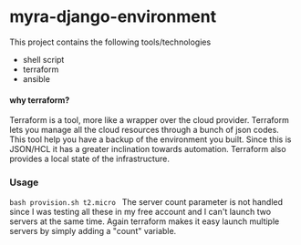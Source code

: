 # myra-django-environment



This project contains the following tools/technologies
  - shell script
  - terraform
  - ansible

#### why terraform?

  Terraform is a tool, more like a wrapper over the cloud provider. Terraform lets you manage all the cloud resources through a bunch of json codes. This tool help you have a backup of the environment you built. Since this is JSON/HCL it has a greater inclination towards automation. Terraform also provides a local state of the infrastructure. 
  
### Usage
``
bash provision.sh t2.micro 
``
The server count parameter is not handled since I was testing all these in my free account and I can't launch two servers at the same time. Again terraform makes it easy launch multiple servers by simply adding a "count" variable.
